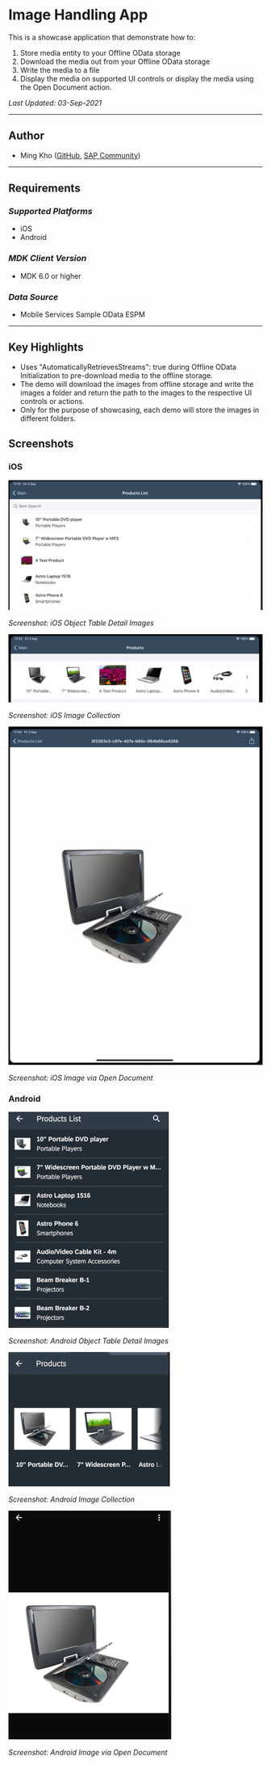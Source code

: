 # Image Handling App

This is a showcase application that demonstrate how to:

1. Store media entity to your Offline OData storage
2. Download the media out from your Offline OData storage
3. Write the media to a file
4. Display the media on supported UI controls or display the media using the Open Document action.

*Last Updated: 03-Sep-2021*

***

## Author

* Ming Kho ([GitHub](https://github.com/mingkho), [SAP Community](https://people.sap.com/ming.kho))

***

## Requirements

### *Supported Platforms*

* iOS
* Android

### *MDK Client Version*

* MDK 6.0 or higher

### *Data Source*

* Mobile Services Sample OData ESPM

***

## Key Highlights

* Uses "AutomaticallyRetrievesStreams": true during Offline OData Initialization to pre-download media to the offline storage.
* The demo will download the images from offline storage and write the images a folder and return the path to the images to the respective UI controls or actions.
* Only for the purpose of showcasing, each demo will store the images in different folders.

## Screenshots

### iOS

![iOS Object Table](./Screenshots/iOS1.png)

*Screenshot: iOS Object Table Detail Images*

![iOS Image Collection](./Screenshots/iOS2.png)

*Screenshot: iOS Image Collection*

![iOS Image via Open Document](./Screenshots/iOS3.png)

*Screenshot: iOS Image via Open Document*

### Android

![Android Object Table Detail Images](./Screenshots/Android1.png)

*Screenshot: Android Object Table Detail Images*

![Android Image Collection](./Screenshots/Android2.png)

*Screenshot: Android Image Collection*

![Android Image via Open Document](./Screenshots/Android3.png)

*Screenshot: Android Image via Open Document*
